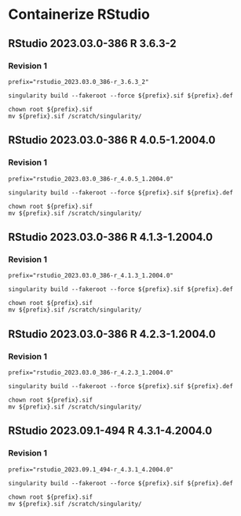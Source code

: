# Containerize RStudio

## RStudio 2023.03.0-386 R 3.6.3-2

### Revision 1

```
prefix="rstudio_2023.03.0_386-r_3.6.3_2"

singularity build --fakeroot --force ${prefix}.sif ${prefix}.def

chown root ${prefix}.sif
mv ${prefix}.sif /scratch/singularity/
```



## RStudio 2023.03.0-386 R 4.0.5-1.2004.0

### Revision 1

```
prefix="rstudio_2023.03.0_386-r_4.0.5_1.2004.0"

singularity build --fakeroot --force ${prefix}.sif ${prefix}.def

chown root ${prefix}.sif
mv ${prefix}.sif /scratch/singularity/
```



## RStudio 2023.03.0-386 R 4.1.3-1.2004.0

### Revision 1

```
prefix="rstudio_2023.03.0_386-r_4.1.3_1.2004.0"

singularity build --fakeroot --force ${prefix}.sif ${prefix}.def

chown root ${prefix}.sif
mv ${prefix}.sif /scratch/singularity/
```



## RStudio 2023.03.0-386 R 4.2.3-1.2004.0

### Revision 1

```
prefix="rstudio_2023.03.0_386-r_4.2.3_1.2004.0"

singularity build --fakeroot --force ${prefix}.sif ${prefix}.def

chown root ${prefix}.sif
mv ${prefix}.sif /scratch/singularity/
```



## RStudio 2023.09.1-494 R 4.3.1-4.2004.0

### Revision 1

```
prefix="rstudio_2023.09.1_494-r_4.3.1_4.2004.0"

singularity build --fakeroot --force ${prefix}.sif ${prefix}.def

chown root ${prefix}.sif
mv ${prefix}.sif /scratch/singularity/
```


